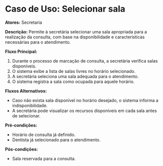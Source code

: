 # Caso de Uso: Selecionar sala

**Atores:** Secretaria

**Descrição:**
Permite à secretária selecionar uma sala apropriada para a realização da consulta, com base na disponibilidade e características necessárias para o atendimento.

**Fluxo Principal:**
1. Durante o processo de marcação de consulta, a secretária verifica salas disponíveis.
2. O sistema exibe a lista de salas livres no horário selecionado.
3. A secretária seleciona uma sala adequada para o atendimento.
4. O sistema registra a sala como ocupada para aquele horário.

**Fluxos Alternativos:**
- Caso não exista sala disponível no horário desejado, o sistema informa a indisponibilidade.
- A secretária pode visualizar os recursos disponíveis em cada sala antes de selecionar.

**Pré-condições:**
- Horário de consulta já definido.
- Dentista já selecionado para o atendimento.

**Pós-condições:**
- Sala reservada para a consulta.
